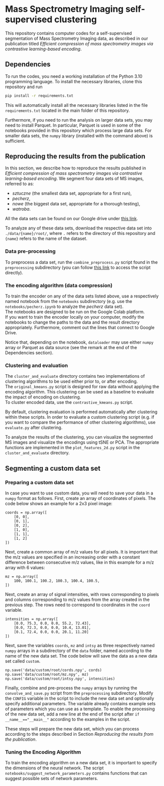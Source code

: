# Mass Spectrometry Imaging self-supervised clustering

This repository contains computer codes for a self-supervised segmentation of Mass Spectrometry Imaging data, as described in our publication titled *Efficient compression of mass spectrometry images via contrastive learning-based encoding*. 

## Dependencies 
To run the codes, you need a working installation of the Python 3.10 programming language. 
To install the necessary libraries, clone this repository and run 
```bash
pip install -r requirements.txt
```
This will automatically install all the necessary libraries listed in the file `requirements.txt` located in the main folder of this repository. 

Furthermore, if you need to run the analysis on larger data sets, you may need to install Parquet. In particular, Parquet is used in some of the notebooks provided in this repository which process large data sets. For smaller data sets, the `numpy` library (installed with the command above) is sufficient.   
## Reproducing the results from the publication
In this section, we describe how to reproduce the results published in *Efficient compression of mass spectrometry images via contrastive learning-based encoding*. We segment four data sets of MS images, referred to as:   
- *sztuczne* (the smallest data set, appropriate for a first run),
- *pecherz*,
- *nowe* (the biggest data set, appropriate for a thorough testing),
- *watroba*.
  
All the data sets can be found on our Google drive under [this link](https://drive.google.com/drive/folders/14cli_aVFAocVRCBk0GRllIJwUyj4OTOu?usp=sharing). 

To analyze any of these data sets, download the respective data set into `./data/{name}/root/`, where `.` refers to the directory of this repository and `{name}` refers to the name of the dataset.  

### Data pre-processing 
To preprocess a data set, run the `combine_preprocess.py` script found in the `preprocessing` subdirectory (you can follow [this link](https://github.com/kskrajny/MSI-Segmentation/blob/master/preprocessing/combine_preprocess.py) to access the script directly). 

### The encoding algorithm (data compression)
To train the encoder on any of the data sets listed above, use a respectively named notebook from the `notebooks` subdirectory (e.g. use the `notebooks/pecherz.ipynb` to analyze the *pecherz* data set).  
The notebooks are designed to be run on the Google Colab platform.  
If you want to train the encoder locally on your computer, modify the notebooks to change the paths to the data and the result directory appropriately. Furthermore, comment out the lines that connect to Google Drive.

Notice that, depending on the notebook, `dataloader` may use either `numpy` array or Parquet as data source (see the remark at the end of the Dependencies section).

### Clustering and evaluation
The `cluster_and_evaluate` directory contains two implementations of clustering algorithms to be used either prior to, or after encoding.  
The `original_kmeans.py` script is designed for raw data without applying the encoding algorithm. This clustering can be used as a baseline to evaluate the impact of encoding on clustering.  
To cluster encoded data, use the `contrastive_kmeans.py` script. 

By default, clustering evaluation is performed automatically after clustering within these scripts. 
In order to evaluate a custom clustering script (e.g. if you want to compare the performance of other clustering algorithms), use `evaluate.py` after clustering.

To analyze the results of the clustering, you can visualize the segmented MS images and visualize the encodings using tSNE or PCA. The appropriate functions are implemented in the `plot_features_2d.py` script in the `cluster_and_evaluate` directory.

## Segmenting a custom data set

### Preparing a custom data set
In case you want to use custom data, you will need to save your data in a `numpy` format as follows. First, create an array of coordinates of pixels. The code below shows an example for a 2x3 pixel image:
```
coords = np.array([
    [0, 0],
    [0, 1], 
    [0, 2],
    [1, 0],
    [1, 1],
    [1, 2]
])
```

Next, create a common array of m/z values for all pixels. It is important that the m/z values are specified in an increasing order with a constant difference between consecutive m/z values, like in this example for a m/z array with 6 values:
```
mz = np.array([
    100, 100.1, 100.2, 100.3, 100.4, 100.5,
])
```

Next, create an array of signal intensities, with rows corresponding to pixels and columns corresponding to m/z values from the array created in the previous step. The rows need to correspond to coordinates in the `coord` variable.   
```
intensities = np.array([
    [0.0, 75.3, 0.0, 0.0, 55.2, 72.43],
    [0.0, 72.3, 0.0, 0.0, 10.4, 13.01],
    [0.1, 72.4, 0.0, 0.0, 20.1, 11.20]
])
```

Next, save the variables `coords`, `mz` and `intsy` as three respectively named `numpy` arrays in a subdirectory of the `data` folder, named according to the name of the new data set. The code below will save the data as a new data set called `custom`. 
```
np.save('data/custom/root/cords.npy', cords)
np.save('data/custom/root/mz.npy', mz)
np.save('data/custom/root/intsy.npy', intensities)
```

Finally, combine and pre-process the `numpy` arrays by running the `convolve_and_save.py` script from the `preprocessing` subdirectory. Modify the `CONFIG` variable in the script to include the new data set and optionally specify additional parameters. The variable already contains example sets of parameters which you can use as a template. To enable the processing of the new data set, add a new line at the end of the script after `if __name__=="__main__"` according to the examples in the script. 

These steps will prepare the new data set, which you can process according to the steps described in Section *Reproducing the results from the publication*. 

### Tuning the Encoding Algorithm
To train the encoding algorithm on a new data set, it is important to specify the dimensions of the neural network. The script `notebooks/suggest_network_parameters.py` contains functions that can suggest possible sets of network parameters.  
